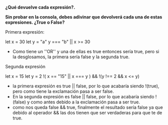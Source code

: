 **¿Qué devuelve cada expresión?.**

**Sin probar en la consola, debes adivinar que devolverá cada una de estas expresiones. ¿True o False?**

Primera expresión:

let x = 30
let y = "a"
y === "b" || x >= 30 
- Como tiene un ''OR'' y una de ellas es true entonces sería true, pero si la desglosamos, la primera sería false y la segunda true.

Segunda expresión

let x = 15
let y = 2
!( x == "15" || x === y )  && !(y !== 2 && x <= y) 
- la primera expresión es true || false, por lo que acabaría siendo !(true), pero como tiene la exclamación pasa a ser false.
- En la segunda expresión es false || false, por lo que acabaría siendo !(false) y como antes debido a la exclamación pasa a ser true.
- como nos queda false && true, finalmente el resultado sería false ya que debido al operador && las dos tienen que ser verdaderas para que te de true. 
